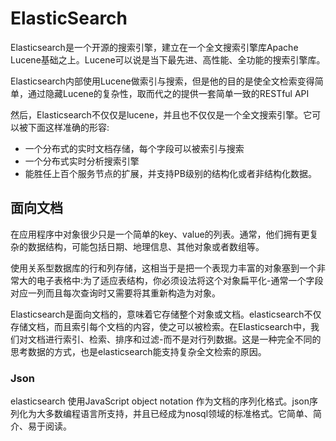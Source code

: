 # ElasticSearch

Elasticsearch是一个开源的搜索引擎，建立在一个全文搜索引擎库Apache Lucene基础之上。Lucene可以说是当下最先进、高性能、全功能的搜索引擎库。

Elasticsearch内部使用Lucene做索引与搜索，但是他的目的是使全文检索变得简单，通过隐藏Lucene的复杂性，取而代之的提供一套简单一致的RESTful API


然后，Elasticsearch不仅仅是lucene，并且也不仅仅是一个全文搜索引擎。它可以被下面这样准确的形容:

+ 一个分布式的实时文档存储，每个字段可以被索引与搜索
+ 一个分布式实时分析搜索引擎
+ 能胜任上百个服务节点的扩展，并支持PB级别的结构化或者非结构化数据。


## 面向文档

在应用程序中对象很少只是一个简单的key、value的列表。通常，他们拥有更复杂的数据结构，可能包括日期、地理信息、其他对象或者数组等。

使用关系型数据库的行和列存储，这相当于是把一个表现力丰富的对象塞到一个非常大的电子表格中:为了适应表结构，你必须设法将这个对象扁平化-通常一个字段对应一列而且每次查询时又需要将其重新构造为对象。


Elasticsearch是面向文档的，意味着它存储整个对象或文档。elasticsearch不仅存储文档，而且索引每个文档的内容，使之可以被检索。在Elasticsearch中，我们对文档进行索引、检索、排序和过滤-而不是对行列数据。这是一种完全不同的思考数据的方式，也是elasticsearch能支持复杂全文检索的原因。


### Json

elasticsearch 使用JavaScript object notation 作为文档的序列化格式。json序列化为大多数编程语言所支持，并且已经成为nosql领域的标准格式。它简单、简介、易于阅读。